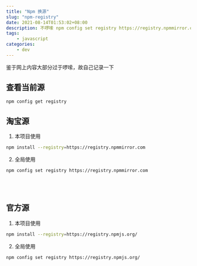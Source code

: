 ```yaml
---
title: "Npm 换源"
slug: "npm-registry"
date: 2021-08-14T01:53:02+08:00
description: 不啰嗦 npm config set registry https://registry.npmmirror.com
tags: 
    - javascript
categories:
    - dev
---
```


鉴于网上内容大部分过于啰嗦，故自己记录一下  
## 查看当前源
```bash
npm config get registry
```

## 淘宝源

1. 本项目使用
```bash
npm install --registry=https://registry.npmmirror.com
```
2. 全局使用
```bash
npm config set registry https://registry.npmmirror.com
```

<br><br>

## 官方源
1. 本项目使用
```bash
npm install --registry=https://registry.npmjs.org/
```
2. 全局使用
```bash
npm config set registry https://registry.npmjs.org/
```
